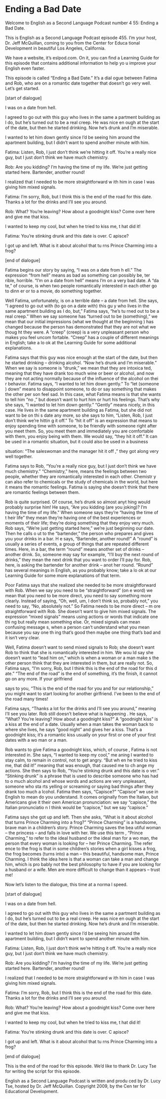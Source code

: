# Ending a Bad Date

Welcome to English as a Second Language Podcast number 4 55: Ending a Bad Date.

This is English as a Second Language Podcast episode 455.  I’m your host, Dr. Jeff McQuillan, coming to you from the Center for Educa tional Development in beautiful Los Angeles, California.

We have a website, it’s eslpod.com.  On it, you can find a  Learning Guide for this episode that contains additional information to help yo u improve your English even faster.

This episode is called “Ending a Bad Date.”  It’s a dial ogue between Fatima and Rob, who are on a romantic date together that doesn’t  go very well.  Let’s get started.

[start of dialogue]

I was on a date from hell.

I agreed to go out with this guy who lives in the same a partment building as I do, but he’s turned out to be a real creep.  He was nice en ough at the start of the date, but then he started drinking.  Now he’s drunk and  I’m miserable.

I wanted to let him down gently since I’d be seeing him  around the apartment building, but I didn’t want to spend another minute with him.

Fatima:  Listen, Rob, I just don’t think we’re hitting  it off.  You’re a really nice guy, but I just don’t think we have much chemistry.

Rob:  Are you kidding?  I’m having the time of my life.   We’re just getting started here.  Bartender, another round!

I realized that I needed to be more straightforward w ith him in case I was giving him mixed signals.

Fatima:  I’m sorry, Rob, but I think this is the end of the road for this date. Thanks a lot for the drinks and I’ll see you around.

Rob:  What?  You’re leaving?  How about a goodnight kiss?  Come over here and give me that kiss.

 I wanted to keep my cool, but when he tried to kiss me, t hat did it!

Fatima:  You’re stinking drunk and this date is over.  C apisce?

I got up and left.  What is it about alcohol that tu rns Prince Charming into a frog?

[end of dialogue]

Fatima begins our story by saying, “I was on a date from h ell.”  The expression “from hell” means as bad as something can possibly be, ter rible, horrible.  “I’m on a date from hell” means I’m on a very bad date.  A “da te,” of course, is when two people romantically interested in each other go to dinn er or to a movie, do something together.

Well Fatima, unfortunately, is on a terrible date – a  date from hell.  She says, “I agreed to go out with (to go on a date with) this gu y who lives in the same apartment building as I do, but,” Fatima says, “he’s tu rned out to be a real creep.” When we say someone has “turned out to be (something),” we mean that our initial impressions (what we thought at the beginning ) has changed because the person has demonstrated that they are not what we thoug ht they were.  A “creep” (creep) is a very unpleasant person who makes you feel uncom fortable.  “Creep” has a couple of different meanings in English; take a lo ok at the Learning Guide for some additional explanations.

Fatima says that this guy was nice enough at the start of the date, but then he started drinking – drinking alcohol.  “Now he’s drunk and  I’m miserable.”  When we say is someone is “drunk,” we mean that they are intoxica ted, meaning that they have drank too much wine or beer or alcohol, and now they are not acting normally because of the influence of the alcohol on thei r behavior.  Fatima says, “I wanted to let him down gently.”  To “let (someone ) down” means to disappoint someone, to do or say something that makes the other per son feel sad.  In this case, what Fatima means is that she wants to tell him “no ,” but doesn’t want to hurt him or hurt his feelings.  That’s why she says, “I wanted to let him down gently.”  “Gently” means nicely, in this case.  He lives in  the same apartment building as Fatima, but she did not want to be on thi s date any more, so she says to him, “Listen, Rob, I just don’t think we’re hittin g it off.”  To “hit it off” is an expression that means to enjoy spending time with someone,  to be friendly with someone right after you meet them.  So, you meet them  and immediately you are comfortable with them, you enjoy being with them.  We would say, “they hit it off.” It can be used in a romantic situation, but it could also  be used in a business

 situation: “The saleswoman and the manager hit it off ,” they got along very well together.

Fatima says to Rob, “You’re a really nice guy, but I just  don’t think we have much chemistry.”  “Chemistry,” here, means the feelings between  two people, whether they are romantically interested in each other.  Chemistr y can also refer to chemicals or the study of chemicals in the world, but here it means the romantic feelings.  Fatima is saying she doesn’t think that there are romantic feelings between them.

Rob is quite surprised.  Of course, he’s drunk so almost anyt hing would probably surprise him!  He says, “Are you kidding (are you joking)?   I’m having the time of my life.”  When someone says they’re “having the time of t heir life” they mean they’re having one of the best experiences or moments of  their life; they’re doing something that they enjoy very much.  Rob says, “We’re just  getting started here,” we’re just beginning our date.  Then he calls o ut to the “bartender,” the person who prepares and gives you your drinks in a bar.  H e says, “Bartender, another round!”  A “round” is usually a series of events,  a group of things that are repeated different times.  Here, in a bar, the term “round” means another set of drinks – another drink.  So, someone may say for example, “I’ll buy the next round of drinks,” they mean the next drink that you want to order I’ll pay for.  Rob, here, is asking the bartender for another drink – anot her round.  “Round” has several meanings in English, as you probably know; take a lo ok at our Learning Guide for some more explanations of that term.

Poor Fatima says that she realized she needed to be more  straightforward with Rob.  When we say you need to be “straightforward” (on e word) we mean that you need to be more direct, you need to say something more clearly.  Instead of saying, “Oh, well, um, I don’t think so, probably not,” you need to say, “No, absolutely not.”  So Fatima needs to be more direct – m ore straightforward with Rob.  She doesn’t want to give him mixed signals.  The expression “mixed signals” means using actions or words that indicate one thi ng but really mean something else.  Or, mixed signals can mean confusing message s, when a person can’t understand what you mean because you say one th ing that’s good then maybe one thing that’s bad and it isn’t very clear.

Well, Fatima doesn’t want to send mixed signals to Rob; she doesn’t want Rob to think that she is romantically interested in him.  We wou ld say she doesn’t want to “lead him on,” which is when a woman or a man make s the other person think that they are interested in them, but are really not.  So, Fatima says, “I’m sorry, Rob, but I think this is the end of the road for this d ate.”  “The end of the road” is the end of something, it’s the finish, it cannot go on any more.  If your girlfriend

 says to you, “This is the end of the road for you and for our relationship,” you might want to start looking for another girlfriend.  I’ve been to the end of the road many times!

Fatima says, “Thanks a lot for the drinks and I’ll see you around,” meaning I’ll see you later.  Rob still doesn’t believe what is happening .  He says, “What?  You’re leaving?  How about a goodnight kiss?”  A “goodnight kiss”  is a kiss at the end of a date.  Usually when a man takes the woman back to where  she lives, he says “good night” and gives her a kiss.  That’s a goodnight kiss;  it’s a romantic kiss usually on your first or one of your first dates with a wo man or a man.

Rob wants to give Fatima a goodnight kiss, which, of course , Fatima is not interested in.  She says, “I wanted to keep my cool,” me aning I wanted to stay calm, to remain in control, not to get angry.  “But wh en he tried to kiss me, that did it!” meaning that was enough, that caused me to ch ange my actions.  She then says to Rob, “You’re stinking drunk and this date is o ver.”  “Stinking drunk” is a phrase that is used to describe someone who has had to o much alcohol and whose words and actions are very unpleasant, someone who sta rts yelling or screaming or saying bad things after they drank too much a lcohol.  Fatima then says, “Capisce?”  “Capisce” we use in English to mean do you understand.  It comes originally from the Italian, but Americans give it their own American pronunciation: we say “capisce,” the Italian pronunciatio n I think would be “capisce,” but we say “capisce.”

Fatima says she got up and left.  Then she asks, “What is it about alcohol that turns Prince Charming into a frog?”  “Prince Charming”  is a handsome, brave man in a children’s story.  Prince Charming saves the bea utiful woman – the princess – and falls in love with her.  We use this term , “Prince Charming,” to refer to the ideal husband or the ideal man for a wo man, the person that every woman is looking for – her Prince Charming.  The refer ence to the frog is that in some children’s stories when a girl kisses a frog, the frog becomes (turns into) a man – this beautiful, handsome man, Prince Charming.   I think the idea here is that a woman can take a man and change him, which is pro bably not the best philosophy to have if you are looking for a husband or a  wife.  Men are more difficult to change than it appears – trust me!

Now let’s listen to the dialogue, this time at a norma l speed.

[start of dialogue]

I was on a date from hell.

 I agreed to go out with this guy who lives in the same a partment building as I do, but he’s turned out to be a real creep.  He was nice en ough at the start of the date, but then he started drinking.  Now he’s drunk and  I’m miserable.

I wanted to let him down gently since I’d be seeing him  around the apartment building, but I didn’t want to spend another minute with him.

Fatima:  Listen, Rob, I just don’t think we’re hitting  it off.  You’re a really nice guy, but I just don’t think we have much chemistry.

Rob:  Are you kidding?  I’m having the time of my life.   We’re just getting started here.  Bartender, another round!

I realized that I needed to be more straightforward w ith him in case I was giving him mixed signals.

Fatima:  I’m sorry, Rob, but I think this is the end of the road for this date. Thanks a lot for the drinks and I’ll see you around.

Rob:  What?  You’re leaving?  How about a goodnight kiss?  Come over here and give me that kiss.

I wanted to keep my cool, but when he tried to kiss me, t hat did it!

Fatima:  You’re stinking drunk and this date is over.  C apisce?

I got up and left.  What is it about alcohol that tu rns Prince Charming into a frog?

[end of dialogue]

This is the end of the road for this episode.  We’d like  to thank Dr. Lucy Tse for writing the script for this episode.



English as a Second Language Podcast is written and produ ced by Dr. Lucy Tse, hosted by Dr. Jeff McQuillan.  Copyright 2009, by the Cen ter for Educational Development.

